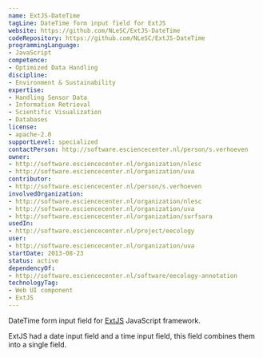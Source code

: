 ```yaml
---
name: ExtJS-DateTime
tagLine: DateTime form input field for ExtJS
website: https://github.com/NLeSC/ExtJS-DateTime
codeRepository: https://github.com/NLeSC/ExtJS-DateTime
programmingLanguage:
- JavaScript
competence:
- Optimized Data Handling
discipline:
- Environment & Sustainability
expertise:
- Handling Sensor Data
- Information Retrieval
- Scientific Visualization
- Databases
license:
- apache-2.0
supportLevel: specialized
contactPerson: http://software.esciencecenter.nl/person/s.verhoeven
owner:
- http://software.esciencecenter.nl/organization/nlesc
- http://software.esciencecenter.nl/organization/uva
contributor:
- http://software.esciencecenter.nl/person/s.verhoeven
involvedOrganization:
- http://software.esciencecenter.nl/organization/nlesc
- http://software.esciencecenter.nl/organization/uva
- http://software.esciencecenter.nl/organization/surfsara
usedIn:
- http://software.esciencecenter.nl/project/eecology
user:
- http://software.esciencecenter.nl/organization/uva
startDate: 2013-08-23
status: active
dependencyOf:
- http://software.esciencecenter.nl/software/eecology-annotation
technologyTag:
- Web UI component
- ExtJS
---
```

DateTime form input field for [ExtJS](https://www.sencha.com/products/extjs/) JavaScript framework.

ExtJS had a date input field and a time input field, this field combines them into a single field.

